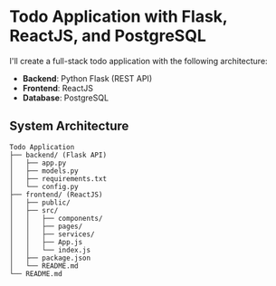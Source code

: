 # Todo Application with Flask, ReactJS, and PostgreSQL

I'll create a full-stack todo application with the following architecture:
- **Backend**: Python Flask (REST API)
- **Frontend**: ReactJS
- **Database**: PostgreSQL

## System Architecture

```
Todo Application
├── backend/ (Flask API)
│   ├── app.py
│   ├── models.py
│   ├── requirements.txt
│   └── config.py
├── frontend/ (ReactJS)
│   ├── public/
│   ├── src/
│   │   ├── components/
│   │   ├── pages/
│   │   ├── services/
│   │   ├── App.js
│   │   └── index.js
│   ├── package.json
│   └── README.md
└── README.md
